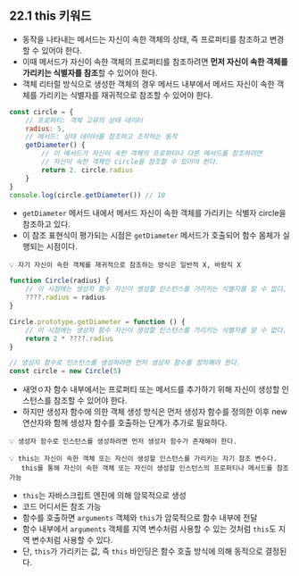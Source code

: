 ## 22.1 this 키워드

- 동작을 나타내는 메서드는 자신이 속한 객체의 상태, 즉 프로퍼티를 참조하고 변경할 수 있어야 한다.
- 이때 메서드가 자신이 속한 객체의 프로퍼티를 참조하려면 **먼저 자신이 속한 객체를 가리키는 식별자를 참조**할 수 있어야 한다.
- 객체 리터럴 방식으로 생성한 객체의 경우 메서드 내부에서 메서드 자신이 속한 객체를 가리키는 식별자를 재귀적으로 참조할 수 있어야 한다.

```js
const circle = {
    // 프로퍼티: 객체 고유의 상태 데이터
    radius: 5,
    // 메서드: 상태 데이터를 참조하고 조작하는 동작
    getDiameter() {
        // 이 메서드가 자신이 속한 객체의 프로퍼티나 다른 메서드를 참조하려면
        // 자신이 속한 객체인 circle을 참조할 수 있어야 한다.
        return 2. circle.radius
    }
}
console.log(circle.getDiameter()) // 10
```

- `getDiameter` 메서드 내에서 메서드 자신이 속한 객체를 가리키는 식별자 circle을 참조하고 있다.
- 이 참조 표현식이 평가되는 시점은 `getDiameter` 메서드가 호출되어 함수 몸체가 실행되는 시점이다.

```
💡 자기 자신이 속한 객체를 재귀적으로 참조하는 방식은 일반적 X, 바람직 X
```

```js
function Circle(radius) {
    // 이 시점에는 생성자 함수 자신이 생성할 인스턴스를 가리키는 식별자를 알 수 없다.
    ????.radius = radius
}

Circle.prototype.getDiameter = function () {
    // 이 시점에는 생성자 함수 자신이 생성할 인스턴스를 가리키는 식별자를 알 수 없다.
    return 2 * ????.radius
}

// 생성자 함수로 인스턴스를 생성하려면 먼저 생성자 함수를 정의해야 한다.
const circle = new Circle(5)
```

- 새엇ㅇ자 함수 내부에서는 프로퍼티 또는 메서드를 추가하기 위해 자신이 생성할 인스턴스를 참조할 수 있어야 한다.
- 하지만 생성자 함수에 의한 객체 생성 방식은 먼저 생성자 함수를 정의한 이후 new 연산자와 함께 생성자 함수를 호출하는 단계가 추가로 필요하다.

```
💡 생성자 함수로 인스턴스를 생성하려면 먼저 생성자 함수가 존재해야 한다.
```

```
💡 this는 자신이 속한 객체 또는 자신이 생성할 인스턴스를 가리키는 자기 참조 변수다.
   this를 통해 자신이 속한 객체 또는 자신이 생성할 인스턴스의 프로퍼티나 메서드를 참조 가능
```

- `this`는 자바스크립트 엔진에 의해 암묵적으로 생성
- 코드 어디서든 참조 가능
- 함수를 호출하면 `arguments` 객체와 `this`가 암묵적으로 함수 내부에 전달
- 함수 내부에서 `arguments` 객체를 지역 변수처럼 사용할 수 있는 것처럼 `this`도 지역 변수처럼 사용할 수 있다.
- 단, `this`가 가리키는 값, 즉 `this` 바인딩은 함수 호출 방식에 의해 동적으로 결정된다.